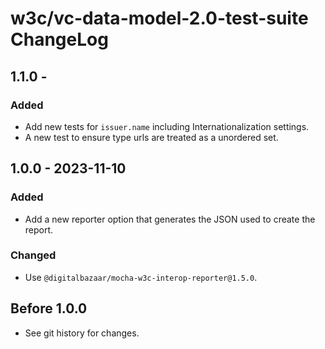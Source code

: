 # w3c/vc-data-model-2.0-test-suite ChangeLog

## 1.1.0 -

### Added
- Add new tests for `issuer.name` including Internationalization settings.
- A new test to ensure type urls are treated as a unordered set.

## 1.0.0 - 2023-11-10

### Added
- Add a new reporter option that generates the JSON used to create the report.

### Changed
- Use `@digitalbazaar/mocha-w3c-interop-reporter@1.5.0`.

## Before 1.0.0

- See git history for changes.
